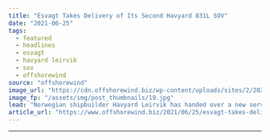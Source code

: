 ```yaml
---
title: "Esvagt Takes Delivery of Its Second Havyard 831L SOV"
date: "2021-06-25"
tags: 
  - featured
  - headlines
  - esvagt
  - havyard leirvik
  - sov
  - offshorewind
source: "offshorewind"
image_url: "https://cdn.offshorewind.biz/wp-content/uploads/sites/2/2021/06/24162503/Esvagt-Alba_Havyard-Leirvik.jpg"
image_fp: "/assets/img/post_thumbnails/19.jpg"
lead: "Norwegian shipbuilder Havyard Leirvik has handed over a new service operations vessel (SOV) to"
article_url: "https://www.offshorewind.biz/2021/06/25/esvagt-takes-delivery-of-its-second-havyard-831l-sov/"
---
```


---
